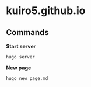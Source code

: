 # kuiro5.github.io

## Commands

**Start server**

```
hugo server
```

**New page**

```
hugo new page.md
```

